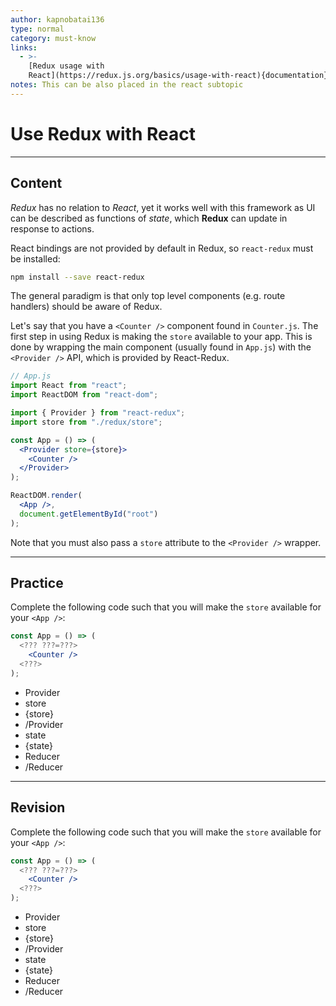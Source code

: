 ```yaml
---
author: kapnobatai136
type: normal
category: must-know
links:
  - >-
    [Redux usage with
    React](https://redux.js.org/basics/usage-with-react){documentation}
notes: This can be also placed in the react subtopic
---
```


# Use Redux with React


---

## Content

*Redux* has no relation to *React*, yet it works well with this framework as UI can be described as functions of *state*, which **Redux** can update in response to actions.

React bindings are not provided by default in Redux, so `react-redux` must be installed:

```bash
npm install --save react-redux
```

The general paradigm is that only top level components (e.g. route handlers) should be aware of Redux.

Let's say that you have a `<Counter />` component found in `Counter.js`. The first step in using Redux is making the `store` available to your app. This is done by wrapping the main component (usually found in `App.js`) with the `<Provider />` API, which is provided by React-Redux.

```jsx
// App.js
import React from "react";
import ReactDOM from "react-dom";

import { Provider } from "react-redux";
import store from "./redux/store";

const App = () => (
  <Provider store={store}>
    <Counter />
  </Provider>
);

ReactDOM.render(
  <App />,
  document.getElementById("root")
);
```

Note that you must also pass a `store` attribute to the `<Provider />` wrapper.


---

## Practice

Complete the following code such that you will make the `store` available for your `<App />`:

```jsx
const App = () => (
  <??? ???=???>
    <Counter />
  <???>
);
```

* Provider
* store
* {store}
* /Provider
* state
* {state}
* Reducer
* /Reducer


---

## Revision

Complete the following code such that you will make the `store` available for your `<App />`:

```jsx
const App = () => (
  <??? ???=???>
    <Counter />
  <???>
);
```

* Provider
* store
* {store}
* /Provider
* state
* {state}
* Reducer
* /Reducer
